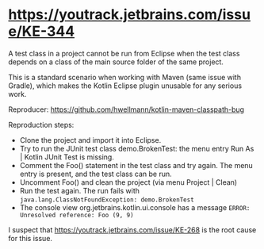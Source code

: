 # https://youtrack.jetbrains.com/issue/KE-344

A test class in a project cannot be run from Eclipse when the test class depends on a class of the main source folder of the same project.

This is a standard scenario when working with Maven (same issue with Gradle), which makes the Kotlin Eclipse plugin unusable for any serious work.

Reproducer: https://github.com/hwellmann/kotlin-maven-classpath-bug

Reproduction steps:

* Clone the project and import it into Eclipse.
* Try to run the JUnit test class demo.BrokenTest: the menu entry Run As | Kotlin JUnit Test is missing.
* Comment the Foo() statement in the test class and try again. The menu entry is present, and the test class can be run.
* Uncomment Foo() and clean the project (via menu Project | Clean)
* Run the test again. The run fails with `java.lang.ClassNotFoundException: demo.BrokenTest`
* The console view org.jetbrains.kotlin.ui.console has a message `ERROR: Unresolved reference: Foo (9, 9)`

I suspect that https://youtrack.jetbrains.com/issue/KE-268 is the root cause for this issue.
